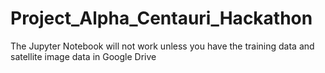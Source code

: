 # Project_Alpha_Centauri_Hackathon

The Jupyter Notebook will not work unless you have the training data and satellite image data in Google Drive
